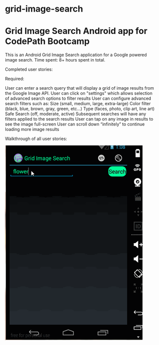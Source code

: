 grid-image-search
=================

Grid Image Search Android app for CodePath Bootcamp
=============

This is an Android Grid Image Search application for a Google powered image search. 
Time spent: 8+ hours spent in total.

Completed user stories:

Required: 

User can enter a search query that will display a grid of image results from the Google Image API.
User can click on "settings" which allows selection of advanced search options to filter results
User can configure advanced search filters such as:
Size (small, medium, large, extra-large)
Color filter (black, blue, brown, gray, green, etc...)
Type (faces, photo, clip art, line art)
Safe Search (off, moderate, active)
Subsequent searches will have any filters applied to the search results
User can tap on any image in results to see the image full-screen
User can scroll down “infinitely” to continue loading more image results

Walkthrough of all user stories:


<img alt src="/gifGridImageSearch.gif" />

